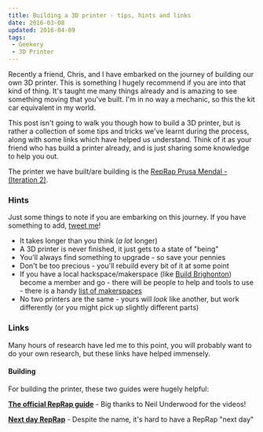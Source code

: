 ```yaml
---
title: Building a 3D printer - tips, hints and links
date: 2016-03-08
updated: 2016-04-09
tags:
 - Geekery
 - 3D Printer
---
```


<p>Recently a friend, Chris, and I have embarked on the journey of building our own 3D printer. This is something I hugely recommend if you are into that kind of thing. It's taught me many things already and is amazing to see something moving that you've built. I'm in no way a mechanic, so this the kit car equivalent in my world.</p>

<p>This post isn't going to walk you though how to build a 3D printer, but is rather a collection of some tips and tricks we've learnt during the process, along with some links which have helped us understand. Think of it as your friend who has build a printer already, and is just sharing some knowledge to help you out.</p>



<p>The printer we have built/are building is the <a href="http://reprap.org/wiki/Prusa_Mendel_(iteration_2)">RepRap Prusa Mendal - (Iteration 2)</a>.</p>



<h3>Hints</h3>



<p>Just some things to note if you are embarking on this journey. If you have something to add, <a href="http://www.twitter.com/mikestreety">tweet me</a>!</p>



<ul>
<li>It takes longer than you think (<em>a lot</em> longer)</li>
<li>A 3D printer is never finished, it just gets to a state of "being"</li>
<li>You'll always find something to upgrade - so save your pennies</li>
<li>Don't be too precious - you'll rebuild every bit of it at some point</li>
<li>If you have a local hackspace/makerspace (like <a href="http://www.buildbrighton.com/">Build Brighonton</a>) become a member and go - there will be people to help and tools to use - there is a handy <a href="http://www.hackspace.org.uk/wiki/Main_Page">list of makerspaces</a></li>
<li>No two printers are the same - yours will <em>look</em> like another, but work differently (or you might pick up slightly different parts)</li>
</ul>



<h3>Links</h3>



<p>Many hours of research have led me to this point, you will probably want to do your own research, but these links have helped immensely.</p>



<h4>Building</h4>



<p>For building the printer, these two guides were hugely helpful:</p>



<p><strong><a href="http://reprap.org/wiki/Prusa_Mendel_Assembly_(iteration_2)">The official RepRap guide</a></strong> - Big thanks to Neil Underwood for the videos!</p>



<p><strong><a href="http://www.nextdayreprap.co.uk/prusa-mendel-build-manual-contents/">Next day RepRap</a></strong> - Despite the name, it's hard to have a RepRap "next day"</p>